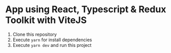 # App using React, Typescript & Redux Toolkit with ViteJS

1. Clone this repository
2. Execute `yarn` for install dependencies
3. Execute `yarn dev` and run this project
